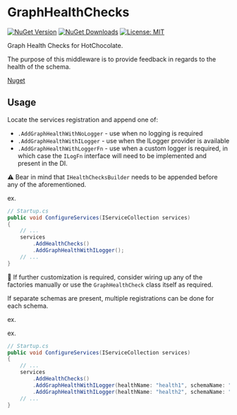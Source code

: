 # GraphHealthChecks

[![NuGet Version](https://img.shields.io/nuget/v/GraphHealthChecks)](https://www.nuget.org/packages/GraphHealthChecks)
[![NuGet Downloads](https://img.shields.io/nuget/dt/GraphHealthChecks)](https://www.nuget.org/packages/GraphHealthChecks)
[![License: MIT](https://img.shields.io/badge/License-MIT-yellow.svg)](https://github.com/fiakkasa/GraphHealthChecks/blob/master/LICENSE)

Graph Health Checks for HotChocolate.

The purpose of this middleware is to provide feedback in regards to the health of the schema.

[Nuget](https://www.nuget.org/packages/GraphHealthChecks/)

## Usage

Locate the services registration and append one of:

- `.AddGraphHealthWithNoLogger` - use when no logging is required
- `.AddGraphHealthWithILogger` - use when the ILogger provider is available
- `.AddGraphHealthWithLoggerFn` - use when a custom logger is required, in which case the `ILogFn` interface will need to be implemented and present in the DI.

⚠️ Bear in mind that `IHealthChecksBuilder` needs to be appended before any of the aforementioned.

ex.

```csharp
// Startup.cs
public void ConfigureServices(IServiceCollection services)
{
    // ...
    services
        .AddHealthChecks()
        .AddGraphHealthWithILogger();
    // ...
}
```

📝 If further customization is required, consider wiring up any of the factories manually or use the `GraphHealthCheck` class itself as required.

If separate schemas are present, multiple registrations can be done for each schema.

ex.

ex.

```csharp
// Startup.cs
public void ConfigureServices(IServiceCollection services)
{
    // ...
    services
        .AddHealthChecks()
        .AddGraphHealthWithILogger(healthName: "health1", schemaName: "schema1")
        .AddGraphHealthWithILogger(healthName: "health2", schemaName: "schema2");
    // ...
}
```
